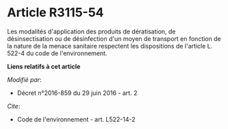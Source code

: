 # Article R3115-54

Les modalités d'application des produits de dératisation, de désinsectisation ou de désinfection d'un moyen de transport en
fonction de la nature de la menace sanitaire respectent les dispositions de l'article L. 522-4 du code de l'environnement.

**Liens relatifs à cet article**

_Modifié par_:

  - Décret n°2016-859 du 29 juin 2016 - art. 2

_Cite_:

  - Code de l'environnement - art. L522-14-2
